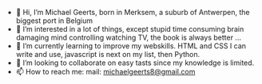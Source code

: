 - 👋 Hi, I’m Michael Geerts, born in Merksem, a suburb of Antwerpen, the biggest port in Belgium
- 👀 I’m interested in a lot of things, except stupid time consuming brain damaging mind controlling watching TV, the book is always better ...
- 🌱 I’m currently learning to improve my webskills. HTML and CSS I can write and use, javascript is next on my list, then Python.
- 💞️ I’m looking to collaborate on easy tasts since my knowledge is limited.
- 📫 How to reach me: mail: michaelgeerts8@gmail.com

<!---
MichaelGeerts8/MichaelGeerts8 is a ✨ special ✨ repository because its `README.md` (this file) appears on your GitHub profile.
You can click the Preview link to take a look at your changes.
--->
